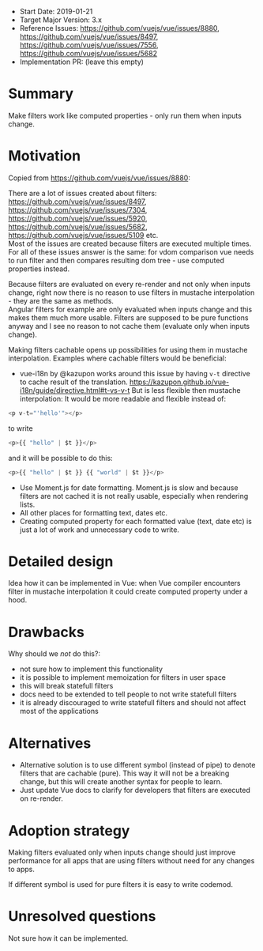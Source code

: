 - Start Date: 2019-01-21
- Target Major Version: 3.x
- Reference Issues: https://github.com/vuejs/vue/issues/8880, https://github.com/vuejs/vue/issues/8497, https://github.com/vuejs/vue/issues/7556, https://github.com/vuejs/vue/issues/5682
- Implementation PR: (leave this empty)

# Summary

Make filters work like computed properties - only run them when inputs change.

# Motivation

Copied from https://github.com/vuejs/vue/issues/8880:

There are a lot of issues created about filters: https://github.com/vuejs/vue/issues/8497, https://github.com/vuejs/vue/issues/7304, https://github.com/vuejs/vue/issues/5920, https://github.com/vuejs/vue/issues/5682, https://github.com/vuejs/vue/issues/5109 etc.  
Most of the issues are created because filters are executed multiple times.  
For all of these issues answer is the same: for vdom comparison vue needs to run filter and then compares resulting dom tree - use computed properties instead.

Because filters are evaluated on every re-render and not only when inputs change, right now there is no reason to use filters in mustache interpolation - they are the same as methods.  
Angular filters for example are only evaluated when inputs change and this makes them much more usable.
Filters are supposed to be pure functions anyway and I see no reason to not cache them (evaluate only when inputs change).

Making filters cachable opens up possibilities for using them in mustache interpolation.
Examples where cachable filters would be beneficial:
* vue-i18n by @kazupon works around this issue by having `v-t` directive to cache result of the translation. 
https://kazupon.github.io/vue-i18n/guide/directive.html#t-vs-v-t But is less flexible then mustache interpolation:
It would be more readable and flexible instead of:
```js
<p v-t="'hello'"></p>
```
to write
```js
<p>{{ "hello" | $t }}</p>
```
and it will be possible to do this:
```js
<p>{{ "hello" | $t }} {{ "world" | $t }}</p>
```
* Use Moment.js for date formatting. Moment.js is slow and because filters are not cached it is not really usable, especially when rendering lists.
* All other places for formatting text, dates etc. 
* Creating computed property for each formatted value (text, date etc) is just a lot of work and unnecessary code to write.

# Detailed design

Idea how it can be implemented in Vue: when Vue compiler encounters filter in mustache interpolation it could create computed property under a hood.

# Drawbacks

Why should we *not* do this?:

- not sure how to implement this functionality
- it is possible to implement memoization for filters in user space
- this will break statefull filters
- docs need to be extended to tell people to not write statefull filters
- it is already discouraged to write statefull filters and should not affect most of the applications

# Alternatives

- Alternative solution is to use different symbol (instead of pipe) to denote filters that are cachable (pure).
This way it will not be a breaking change, but this will create another syntax for people to learn.
- Just update Vue docs to clarify for developers that filters are executed on re-render.

# Adoption strategy

Making filters evaluated only when inputs change should just improve performance for all apps that are using filters without need for any changes to apps.

If different symbol is used for pure filters it is easy to write codemod.

# Unresolved questions

Not sure how it can be implemented.
